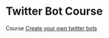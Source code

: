 # Twitter Bot Course

Course [Create your own twitter bots](https://egghead.io/courses/create-your-own-twitter-bots)